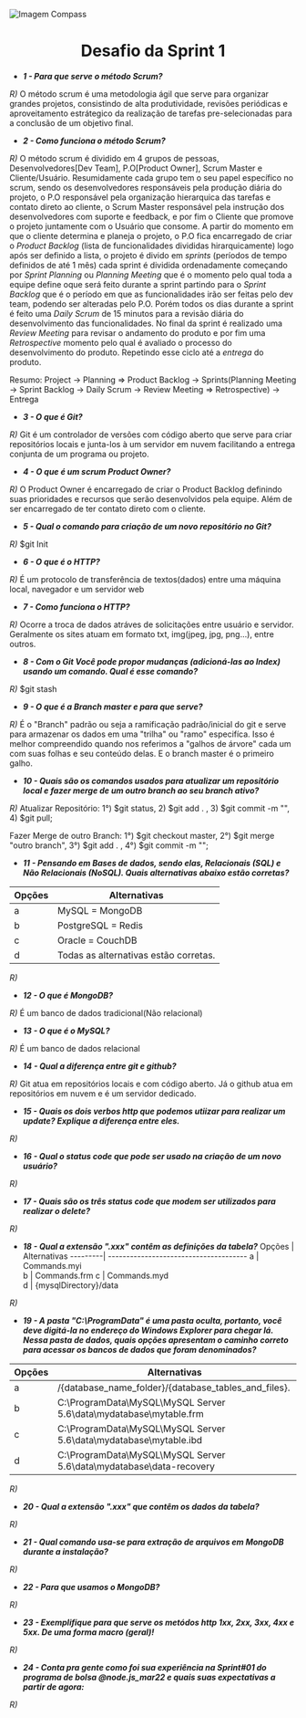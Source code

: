 ![Imagem Compass](https://webjump.com.br/wp-content/uploads/2021/08/compassuol-logo-min.png)

<div align="center">
<h1>Desafio da Sprint 1</h1>
</div>

* ***1 - Para que serve o método Scrum?***


_R)_  O método scrum é uma metodologia ágil que serve para organizar grandes projetos, consistindo de alta produtividade, revisões periódicas e aproveitamento estrátegico da realização de tarefas pre-selecionadas para a conclusão de um objetivo final.



* ***2 - Como funciona o método Scrum?*** 


_R)_ O método scrum é dividido  em 4 grupos de pessoas, Desenvolvedores[Dev Team], P.O[Product Owner], Scrum Master e Cliente/Usuário. Resumidamente cada grupo tem o seu papel específico no scrum, sendo os desenvolvedores responsáveis pela produção diária do projeto, o P.O responsável pela organização hierarquica das tarefas e contato direto ao cliente, o Scrum Master responsável pela instrução dos desenvolvedores com suporte e feedback, e por fim o Cliente que promove o projeto juntamente com o Usuário que consome. 
A partir do momento em que o cliente determina e planeja o projeto, o P.O fica encarregado de criar o *Product Backlog* (lista de funcionalidades divididas hirarquicamente) logo após ser definido a lista, o projeto é divido em *sprints* (períodos de tempo definidos de até 1 mês) cada sprint é dividida ordenadamente começando por *Sprint Planning* ou *Planning Meeting* que é o momento pelo qual toda a equipe define oque será feito durante a sprint partindo para o *Sprint Backlog* que é o período em que as funcionalidades irão ser feitas pelo dev team, podendo ser alteradas pelo P.O. Porém todos os dias durante a sprint é feito uma *Daily Scrum* de 15 minutos para a revisão diária do desenvolvimento das funcionalidades. No final da sprint é realizado uma *Review Meeting* para revisar o andamento do produto e por fim uma *Retrospective* momento pelo qual é avaliado o processo do desenvolvimento do produto. Repetindo esse ciclo até a *entrega* do produto.  

Resumo: Project -> Planning =>  Product Backlog -> Sprints(Planning Meeting -> Sprint Backlog -> Daily Scrum -> Review Meeting => Retrospective) -> Entrega


* ***3 - O que é Git?*** 


_R)_ Git é um controlador de versões com código aberto que serve para criar repositórios locais e junta-los à um servidor em nuvem facilitando a entrega conjunta de um programa ou projeto. 



* ***4 - O que é um scrum Product Owner?***


_R)_ O Product Owner é encarregado de criar o Product Backlog definindo suas prioridades e recursos que serão desenvolvidos pela equipe. Além de ser encarregado de ter contato direto com o cliente.



* ***5 - Qual o comando para criação de um novo repositório no Git?*** 


_R)_ $git Init


* ***6 - O que é o HTTP?***


_R)_ É um protocolo de transferência de textos(dados) entre uma máquina local, navegador e um servidor web



* ***7 - Como funciona o HTTP?***


_R)_ Ocorre a troca de dados atráves de solicitações entre usuário e servidor. Geralmente os sites atuam em formato txt, img(jpeg, jpg, png...), entre outros. 



* ***8 - Com o Git Você pode propor mudanças (adicioná-las ao Index) usando um comando. Qual é esse comando?***   


_R)_ $git stash



* ***9 - O que é a Branch master e para que serve?*** 

_R)_ É o "Branch" padrão ou seja a ramificação padrão/inicial do git e serve para armazenar os dados em uma "trilha" ou "ramo" especifíca. Isso é melhor compreendido quando nos referimos a "galhos de árvore" cada um com suas folhas e seu conteúdo delas. E o branch master é o primeiro galho.



* ***10 - Quais são os comandos usados para atualizar um repositório local e fazer merge de um outro branch ao seu branch ativo?*** 

_R)_ Atualizar Repositório: 1°) $git status,  2) $git add . , 3) $git commit -m "",  4) $git pull; 

Fazer Merge de outro Branch: 1°) $git checkout master, 2°) $git merge "outro branch", 3°) $git add . , 4°) $git commit -m ""; 



* ***11 - Pensando em Bases de dados, sendo elas, Relacionais (SQL) e Não Relacionais (NoSQL). Quais alternativas abaixo estão corretas?*** 

Opções | Alternativas 
---------| --------------------------------------
    a    | MySQL = MongoDB 
    b    | PostgreSQL = Redis 
    c    | Oracle = CouchDB 
    d    | Todas as alternativas estão corretas.

_R)_




* ***12 - O que é MongoDB?*** 

_R)_ É um banco de dados tradicional(Não relacional) 




* ***13 - O que é o MySQL?*** 

_R)_ É um banco de dados relacional




* ***14 - Qual a diferença entre git e github?***

_R)_ Git atua em repositórios locais e com código aberto. Já o github atua em repositórios em nuvem e é um servidor dedicado. 




* ***15 - Quais os dois verbos http que podemos utiizar para realizar um update? Explique a diferença entre eles.*** 

_R)_




* ***16 - Qual o status code que pode ser usado na criação de um novo usuário?*** 

_R)_




* ***17 - Quais são os três status code que modem ser utilizados para realizar o delete?***

_R)_




* ***18 - Qual a extensão ".xxx" contêm as definições da tabela?*** 
Opções | Alternativas 
---------| --------------------------------------
    a    | Commands.myi  
    b    | Commands.frm
    c    | Commands.myd  
    d    | {mysqlDirectory}/data

_R)_



* ***19 - A pasta "C:\ProgramData" é uma pasta oculta, portanto, você deve digitá-la no endereço do Windows Explorer para chegar lá. Nessa pasta de dados, quais opções apresentam o caminho correto para acessar os bancos de dados que foram denominados?***

Opções | Alternativas 
---------| --------------------------------------
    a    |  /{database_name_folder}/{database_tables_and_files}.  
    b    | C:\ProgramData\MySQL\MySQL Server 5.6\data\mydatabase\mytable.frm 
    c    | C:\ProgramData\MySQL\MySQL Server 5.6\data\mydatabase\mytable.ibd  
    d    | C:\ProgramData\MySQL\MySQL Server 5.6\data\mydatabase\data-recovery 

_R)_



* ***20 - Qual a extensão ".xxx" que contêm os dados da tabela?*** 

_R)_



* ***21 - Qual comando usa-se para extração de arquivos em MongoDB durante a instalação?***

_R)_



* ***22 - Para que usamos o MongoDB?*** 

_R)_



* ***23 - Exemplifique para que serve os metódos http 1xx, 2xx, 3xx, 4xx e 5xx. De uma forma macro (geral)!***

_R)_



* ***24 - Conta pra gente como foi sua experiência na Sprint#01 do programa de bolsa @node.js_mar22 e quais suas expectativas a partir de agora:*** 

_R)_

